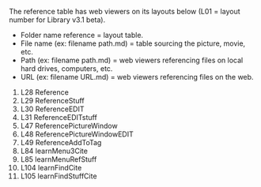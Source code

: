 The reference table has web viewers on its layouts below (L01 = layout number for Library v3.1 beta).

* Folder name reference = layout table.
* File name (ex: filename path.md) = table sourcing the picture, movie, etc.
* Path (ex: filename path.md) = web viewers referencing files on local hard drives, computers, etc.
* URL (ex: filename URL.md) = web viewers referencing files on the web.


1.  L28 Reference
1.  L29 ReferenceStuff
1.  L30 ReferenceEDIT
1.  L31 ReferenceEDITstuff
1.  L47 ReferencePictureWindow
1.  L48 ReferencePictureWindowEDIT
1.  L49 ReferenceAddToTag
1.  L84 learnMenu3Cite
1.  L85 learnMenuRefStuff
1.  L104 learnFindCite
1.  L105 learnFindStuffCite
